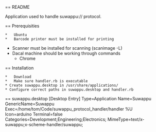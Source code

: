 == README

Application used to handle suwappu:// protocol.


== Prerequisities

	*	Ubuntu
	*	Barcode printer must be installed for printing
  * Scanner must be installed for scanning (scanimage -L)
  * Dacal machine should be working through commands
	* Chrome


== Installation

	*	Download
	*	Make sure handler.rb is executable
	* Create suwappu.desktop in /usr/share/applications/
	* Configure correct paths in suwappu.desktop and handler.rb


== suwappu.desktop
	[Desktop Entry]
	Type=Application
	Name=Suwappu
	GenericName=Suwappu
	Exec=/home/tom/Code/suwappu_protocol_handler/handler %U
	Icon=arduino
	Terminal=false
	Categories=Development;Engineering;Electronics;
	MimeType=text/x-suwappu;x-scheme-handler/suwappu;

